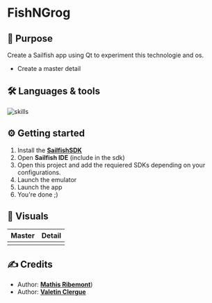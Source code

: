 # FishNGrog

## 📝 Purpose

Create a Sailfish app using Qt to experiment this technologie and os. 

- Create a master detail

## 🛠 Languages & tools

![skills](https://skillicons.dev/icons?i=qt,cpp)  

## ⚙️ Getting started

1. Install the [**SailfishSDK**](https://docs.sailfishos.org/Tools/Sailfish_SDK/)
2. Open **Sailfish IDE** (include in the sdk)
3. Open this project and add the requiered SDKs depending on your configurations.
4. Launch the emulator
5. Launch the app
6. You're done ;)

## 📍 Visuals

| Master | Detail |
| --- | --- |
| | |
   
## ✍️ Credits 

* Author: [**Mathis Ribemont**](https://github.com/TEDDAC))
* Author: [**Valetin Clergue**](https://github.com/HandyS11)